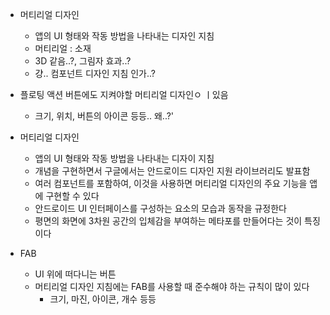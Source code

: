 - 머티리얼 디자인
	- 앱의 UI 형태와 작동 방법을 나타내는 디자인 지침
	- 머티리얼 : 소재
	- 3D 같음..?, 그림자 효과..?
	- 걍.. 컴포넌트 디자인 지침 인가..?

- 플로팅 액션 버튼에도 지켜야할 머티리얼 디자인ㅇ ㅣ있음
	- 크기, 위치, 버튼의 아이콘 등등.. 왜..?'
	
- 머티리얼 디자인
	- 앱의 UI 형태와 작동 방법을 나타내는 디자이 지침
	- 개념을 구현하면서 구글에서는 안드로이드 디자인 지원 라이브러리도 발표함
	- 여러 컴포넌트를 포함하여, 이것을 사용하면 머티리얼 디자인의 주요 기능을 앱에 구현할 수 있다
	- 안드로이드 UI 인터페이스를 구성하는 요소의 모습과 동작을 규정한다
	- 평면의 화면에 3차원 공간의 입체감을 부여하는 메타포를 만들어다는 것이 특징이다
	
- FAB
	- UI 위에 떠다니는 버튼
	- 머티리얼 디자인 지침에는 FAB를 사용할 때 준수해야 하는 규칙이 많이 있다
		- 크기, 마진, 아이콘, 개수 등등
